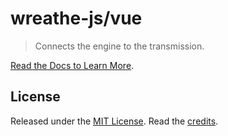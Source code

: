 # wreathe-js/vue

> Connects the engine to the transmission.

[Read the Docs to Learn More](https://wreathe.dev).

## License

Released under the [MIT License](https://github.com/wreathe-js/wreathe/blob/main/LICENSE). Read the [credits](https://github.com/wreathe-js/wreathe/blob/main/CREDITS.md).
